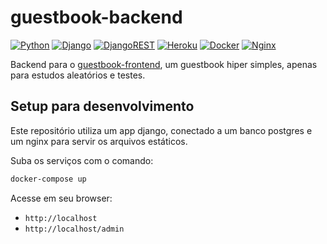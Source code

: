 # guestbook-backend

[![Python](https://img.shields.io/badge/python-%2314354C.svg?style=flat&logo=python&logoColor=white)](https://www.python.org/)
[![Django](https://img.shields.io/badge/django-%23092E20.svg?style=flat&logo=django&logoColor=white)](https://www.djangoproject.com/)
[![DjangoREST](https://img.shields.io/badge/DJANGO-REST-ff1709?style=flat&logo=django&logoColor=white&color=ff1709&labelColor=gray)](https://www.django-rest-framework.org/)
[![Heroku](https://img.shields.io/badge/heroku-%23430098.svg?style=flat&logo=heroku&logoColor=white)](https://www.heroku.com)
[![Docker](https://img.shields.io/badge/docker-%230db7ed.svg?style=flat&logo=docker&logoColor=white)](https://www.docker.com/)
[![Nginx](https://img.shields.io/badge/nginx-%23009639.svg?style=flat&logo=nginx&logoColor=white)](https://www.nginx.com/)

Backend para o [guestbook-frontend](https://github.com/renanstn/guestbook-frontend), um guestbook hiper simples, apenas para estudos aleatórios e testes.

## Setup para desenvolvimento

Este repositório utiliza um app django, conectado a um banco postgres e um
nginx para servir os arquivos estáticos.

Suba os serviços com o comando:

```sh
docker-compose up
```

Acesse em seu browser:

- `http://localhost`
- `http://localhost/admin`
